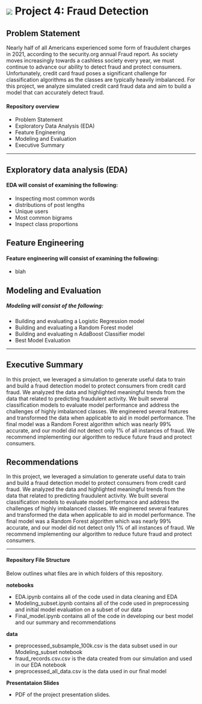 # ![](https://ga-dash.s3.amazonaws.com/production/assets/logo-9f88ae6c9c3871690e33280fcf557f33.png) Project 4: Fraud Detection

## Problem Statement

Nearly half of all Americans experienced some form of fraudulent charges in 2021, according to the security.org annual Fraud report. As society moves increasingly towards a cashless society every year, we must continue to advance our ability to detect fraud and protect consumers. Unfortunately, credit card fraud poses a significant challenge for classification algorithms as the classes are typically heavily imbalanced. For this project, we analyze simulated credit card fraud data and aim to build a model that can accurately detect fraud. 


#### Repository overview

- Problem Statement
- Exploratory Data Analysis (EDA)
- Feature Engineering
- Modeling and Evaluation 
- Executive Summary

---

## Exploratory data analysis (EDA)

#### EDA will consist of examining the following:
- Inspecting most common words
- distributions of post lengths
- Unique users
- Most common bigrams
- Inspect class proportions 

## Feature Engineering

#### Feature engineering will consist of examining the following:
- blah 


## Modeling and Evaluation

##### Modeling will consist of the following:
- Building and evaluating a Logistic Regression model
- Building and evaluating a Random Forest model
- Building and evaluating n AdaBoost Classifier model
- Best Model Evaluation 

---

## Executive Summary

In this project, we leveraged a simulation to generate useful data to train and build a fraud detection model to protect consumers from credit card fraud. 
We analyzed the data and highlighted meaningful trends from the data that related to predicting fraudulent activity. We built several classification models to evaluate model performance and address the challenges of highly imbalanced classes. We engineered several features and transformed the data when applicable to aid in model performance. The final model was a Random Forest algorithm which was nearly 99% accurate, and our model did not detect only 1% of all instances of fraud. We recommend implementing our algorithm to reduce future fraud and protect consumers. 

## Recommendations

In this project, we leveraged a simulation to generate useful data to train and build a fraud detection model to protect consumers from credit card fraud. 
We analyzed the data and highlighted meaningful trends from the data that related to predicting fraudulent activity. We built several classification models to evaluate model performance and address the challenges of highly imbalanced classes. We engineered several features and transformed the data when applicable to aid in model performance. The final model was a Random Forest algorithm which was nearly 99% accurate, and our model did not detect only 1% of all instances of fraud. We recommend implementing our algorithm to reduce future fraud and protect consumers. 

---

#### Repository File Structure

Below outlines what files are in which folders of this repository.

**notebooks**

- EDA.ipynb contains all of the code used in data cleaning and EDA
- Modeling_subset.ipynb contains all of the code used in preprocessing and initial model evaluation on a subset of our data
- Final_model.ipynb contains all of the code in developing our best model and our summary and recommendations

**data**

- preprocessed_subsample_100k.csv is the data subset used in our Modeling_subset notebook
- fraud_records.csv.csv is the data created from our simulation and used in our EDA notebook
- preprocessed_all_data.csv is the data used in our final model

**Presentataion Slides**

- PDF of the project presentation slides.
